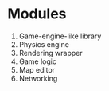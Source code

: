 # Modules

1. Game-engine-like library 
2. Physics engine
3. Rendering wrapper
4. Game logic
5. Map editor
6. Networking
